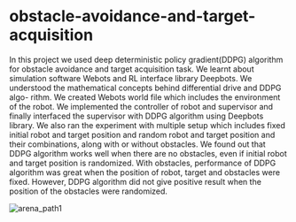 # obstacle-avoidance-and-target-acquisition

In this project we used deep deterministic policy gradient(DDPG) algorithm for obstacle avoidance and target acquisition task. We learnt about simulation software Webots and RL interface library Deepbots. We understood the mathematical concepts behind differential drive and DDPG algo- rithm. We created Webots world file which includes the environment of the robot. We implemented the controller of robot and supervisor and finally interfaced the supervisor with DDPG algorithm using Deepbots library. We also ran the experiment with multiple setup which includes fixed initial robot and target position and random robot and target position and their combinations, along with or without obstacles. We found out that DDPG algorithm works well when there are no obstacles, even if initial robot and target position is randomized. With obstacles, performance of DDPG algorithm was great when the position of robot, target and obstacles were fixed. However, DDPG algorithm did not give positive result when the position of the obstacles were randomized.

![arena_path1](https://user-images.githubusercontent.com/31110469/117312891-0a430a00-aea3-11eb-92a2-b86a26272f6f.png)
